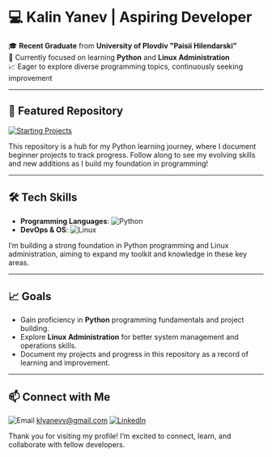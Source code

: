 # 💻 Kalin Yanev | Aspiring Developer

🎓 **Recent Graduate** from **University of Plovdiv "Paisii Hilendarski"**  
🌱 Currently focused on learning **Python** and **Linux Administration**  
📈 Eager to explore diverse programming topics, continuously seeking improvement  

---

## 🚀 Featured Repository

[![Starting Projects](https://img.shields.io/badge/-Starting%20Projects-blueviolet?style=for-the-badge&logo=github)](https://github.com/KaLYes1337/Starting-Projects)

This repository is a hub for my Python learning journey, where I document beginner projects to track progress. Follow along to see my evolving skills and new additions as I build my foundation in programming!

---

## 🛠️ Tech Skills

- **Programming Languages**: ![Python](https://img.shields.io/badge/-Python-3776AB?style=flat&logo=python&logoColor=white)
- **DevOps & OS**: ![Linux](https://img.shields.io/badge/-Linux-FCC624?style=flat&logo=linux&logoColor=black)
  
I’m building a strong foundation in Python programming and Linux administration, aiming to expand my toolkit and knowledge in these key areas.

---

## 📈 Goals

- Gain proficiency in **Python** programming fundamentals and project building.
- Explore **Linux Administration** for better system management and operations skills.
- Document my projects and progress in this repository as a record of learning and improvement.

---

## 📫 Connect with Me

![Email](https://img.shields.io/badge/-Email-D14836?style=flat&logo=gmail&logoColor=white) klyanevv@gmail.com 
[![LinkedIn](https://img.shields.io/badge/-LinkedIn-0A66C2?style=flat&logo=linkedin&logoColor=white)](https://www.linkedin.com/in/kalin-yanev-143b65275/)

Thank you for visiting my profile! I’m excited to connect, learn, and collaborate with fellow developers.

